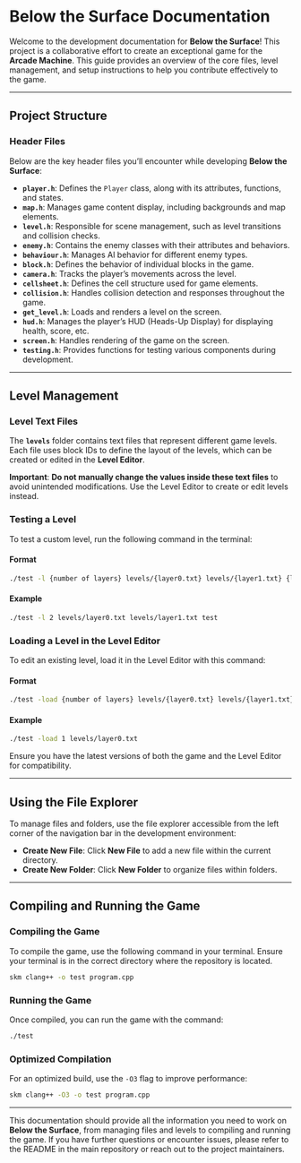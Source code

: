 # Below the Surface Documentation

Welcome to the development documentation for **Below the Surface**! This project is a collaborative effort to create an exceptional game for the **Arcade Machine**. This guide provides an overview of the core files, level management, and setup instructions to help you contribute effectively to the game.

---

## Project Structure

### Header Files

Below are the key header files you’ll encounter while developing **Below the Surface**:

- **`player.h`**: Defines the `Player` class, along with its attributes, functions, and states.
- **`map.h`**: Manages game content display, including backgrounds and map elements.
- **`level.h`**: Responsible for scene management, such as level transitions and collision checks.
- **`enemy.h`**: Contains the enemy classes with their attributes and behaviors.
- **`behaviour.h`**: Manages AI behavior for different enemy types.
- **`block.h`**: Defines the behavior of individual blocks in the game.
- **`camera.h`**: Tracks the player’s movements across the level.
- **`cellsheet.h`**: Defines the cell structure used for game elements.
- **`collision.h`**: Handles collision detection and responses throughout the game.
- **`get_level.h`**: Loads and renders a level on the screen.
- **`hud.h`**: Manages the player’s HUD (Heads-Up Display) for displaying health, score, etc.
- **`screen.h`**: Handles rendering of the game on the screen.
- **`testing.h`**: Provides functions for testing various components during development.

---

## Level Management

### Level Text Files

The **`levels`** folder contains text files that represent different game levels. Each file uses block IDs to define the layout of the levels, which can be created or edited in the **Level Editor**.

**Important**: **Do not manually change the values inside these text files** to avoid unintended modifications. Use the Level Editor to create or edit levels instead.

### Testing a Level

To test a custom level, run the following command in the terminal:

#### Format

```bash
./test -l {number of layers} levels/{layer0.txt} levels/{layer1.txt} {level name}
```

#### Example

```bash
./test -l 2 levels/layer0.txt levels/layer1.txt test
```

### Loading a Level in the Level Editor

To edit an existing level, load it in the Level Editor with this command:

#### Format

```bash
./test -load {number of layers} levels/{layer0.txt} levels/{layer1.txt}
```

#### Example

```bash
./test -load 1 levels/layer0.txt
```

Ensure you have the latest versions of both the game and the Level Editor for compatibility.

---

## Using the File Explorer

To manage files and folders, use the file explorer accessible from the left corner of the navigation bar in the development environment:

- **Create New File**: Click **New File** to add a new file within the current directory.
- **Create New Folder**: Click **New Folder** to organize files within folders.

---

## Compiling and Running the Game

### Compiling the Game

To compile the game, use the following command in your terminal. Ensure your terminal is in the correct directory where the repository is located.

```bash
skm clang++ -o test program.cpp
```

### Running the Game

Once compiled, you can run the game with the command:

```bash
./test
```

### Optimized Compilation

For an optimized build, use the `-O3` flag to improve performance:

```bash
skm clang++ -O3 -o test program.cpp
```

---

This documentation should provide all the information you need to work on **Below the Surface**, from managing files and levels to compiling and running the game. If you have further questions or encounter issues, please refer to the README in the main repository or reach out to the project maintainers.
